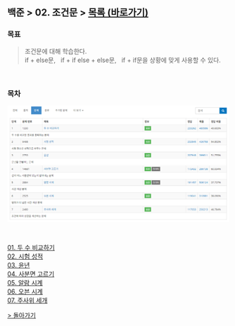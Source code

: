 
## 백준 > 02. 조건문 > [목록 (바로가기)](https://www.acmicpc.net/step/4)

### 목표     
> 조건문에 대해 학습한다.    
> if + else문, &nbsp; if + if else + else문, &nbsp; if + if문을 상황에 맞게 사용할 수 있다.    

<br>

### 목차 

![02. 조건문 목차](A_Summary.png)

<br>  

[01. 두 수 비교하기](https://github.com/tjsp9830/Baekjoon/blob/main/02/01.%20%EB%91%90%20%EC%88%98%20%EB%B9%84%EA%B5%90%ED%95%98%EA%B8%B0.md)
<br>
[02. 시험 성적](https://github.com/tjsp9830/Baekjoon/blob/main/02/02.%20%EC%8B%9C%ED%97%98%20%EC%84%B1%EC%A0%81.md)
<br>
[03. 윤년](https://github.com/tjsp9830/Baekjoon/blob/main/02/03.%20%EC%9C%A4%EB%85%84.md)
<br>
[04. 사분면 고르기](https://github.com/tjsp9830/Baekjoon/blob/main/02/04.%20%EC%82%AC%EB%B6%84%EB%A9%B4%20%EA%B3%A0%EB%A5%B4%EA%B8%B0.md)
<br>
[05. 알람 시계](https://github.com/tjsp9830/Baekjoon/blob/main/02/05.%20%EC%95%8C%EB%9E%8C%20%EC%8B%9C%EA%B3%84.md)
<br>
[06. 오븐 시계](https://github.com/tjsp9830/Baekjoon/blob/main/02/06.%20%EC%98%A4%EB%B8%90%20%EC%8B%9C%EA%B3%84.md)
<br>
[07. 주사위 세개](https://github.com/tjsp9830/Baekjoon/blob/main/02/07.%20%EC%A3%BC%EC%82%AC%EC%9C%84%20%EC%84%B8%EA%B0%9C.md)
<br>

[> 돌아가기](https://github.com/tjsp9830/Baekjoon/tree/main/02)
<br>

